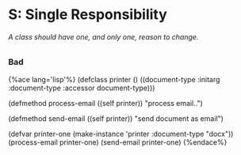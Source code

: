 # S: Single Responsibility

###### A class should have one, and  only one, reason to change.



### Bad

{%ace lang='lisp'%}
(defclass printer ()
  ((document-type
    :initarg :document-type
    :accessor document-type)))

(defmethod process-email ((self printer))
  "process email..")

(defmethod send-email ((self printer))
  "send document as email")

(defvar printer-one (make-instance 'printer :document-type "docx"))
(process-email printer-one)
(send-email printer-one)
{%endace%}







